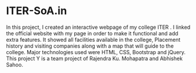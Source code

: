# ITER-SoA.in
In this project, I created an interactive webpage of my college ITER . I linked the official website with my page in order to make it functional and add extra features. It showed all facilities available in the college, Placement history and visiting companies along with a map that will guide to the college. Major technologies used were HTML, CSS, Bootstrap and jQuery.
This project Y is a team project of Rajendra Ku. Mohapatra and Abhishek Sahoo.
